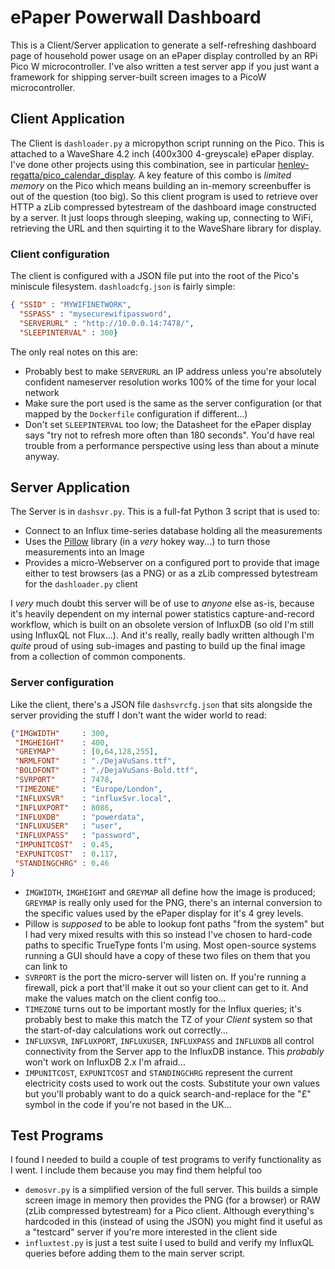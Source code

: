 # ePaper Powerwall Dashboard

This is a Client/Server application to generate a self-refreshing dashboard page of household power usage on an ePaper display controlled by an RPi Pico W microcontroller. I've also written a test server app if you just want a framework for shipping server-built screen images to a PicoW microcontroller.

## Client Application
The Client is `dashloader.py` a micropython script running on the Pico. This is attached to a WaveShare 4.2 inch (400x300 4-greyscale) ePaper display. I've done other projects using this combination, see in particular [henley-regatta/pico_calendar_display](https://github.com/henley-regatta/pico_calendar_display). A key feature of this combo is _limited memory_ on the Pico which means building an in-memory screenbuffer is out of the question (too big). So this client program is used to retrieve over HTTP a zLib compressed bytestream of the dashboard image constructed by a server. It just loops through sleeping, waking up, connecting to WiFi, retrieving the URL and then squirting it to the WaveShare library for display.

### Client configuration
The client is configured with a JSON file put into the root of the Pico's miniscule filesystem. `dashloadcfg.json` is fairly simple:

```json
{ "SSID" : "MYWIFINETWORK",
  "SSPASS" : "mysecurewifipassword",
  "SERVERURL" : "http://10.0.0.14:7478/",
  "SLEEPINTERVAL" : 300}
```
The only real notes on this are:
  - Probably best to make `SERVERURL` an IP address unless you're absolutely confident nameserver resolution works 100% of the time for your local network
  - Make sure the port used is the same as the server configuration (or that mapped by the `Dockerfile` configuration if different...)
  - Don't set `SLEEPINTERVAL` too low; the Datasheet for the ePaper display says "try not to refresh more often than 180 seconds". You'd have real trouble from a performance perspective using less than about a minute anyway. 

## Server Application
The Server is in `dashsvr.py`. This is a full-fat Python 3 script that is used to:
  - Connect to an Influx time-series database holding all the measurements
  - Uses the [Pillow](https://python-pillow.org/) library (in a _very_ hokey way...) to turn those measurements into an Image
  - Provides a micro-Webserver on a configured port to provide that image either to test browsers (as a PNG) or as a zLib compressed bytestream for the `dashloader.py` client 

I _very_ much doubt this server will be of use to _anyone_ else as-is, because it's heavily dependent on my internal power statistics capture-and-record workflow, which is built on an obsolete version of InfluxDB (so old I'm still using InfluxQL not Flux...). And it's really, really badly written although I'm _quite_ proud of using sub-images and pasting to build up the final image from a collection of common components. 

### Server configuration
Like the client, there's a JSON file `dashsvrcfg.json` that sits alongside the server providing the stuff I don't want the wider world to read:

```json
{"IMGWIDTH"     : 300,
 "IMGHEIGHT"    : 400,
 "GREYMAP"      : [0,64,128,255],
 "NRMLFONT"     : "./DejaVuSans.ttf",
 "BOLDFONT"     : "./DejaVuSans-Bold.ttf",
 "SVRPORT"      : 7478,
 "TIMEZONE"     : "Europe/London",
 "INFLUXSVR"    : "influxSvr.local",
 "INFLUXPORT"   : 8086,
 "INFLUXDB"     : "powerdata",
 "INFLUXUSER"   : "user",
 "INFLUXPASS"   : "password",
 "IMPUNITCOST"  : 0.45,
 "EXPUNITCOST"  : 0.117,
 "STANDINGCHRG" : 0.46
}
```
  
  - `IMGWIDTH`, `IMGHEIGHT` and `GREYMAP` all define how the image is produced; `GREYMAP` is really only used for the PNG, there's an internal conversion to the specific values used by the ePaper display for it's 4 grey levels. 
  - Pillow is _supposed_ to be able to lookup font paths "from the system" but I had very mixed results with this so instead I've chosen to hard-code paths to specific TrueType fonts I'm using. Most open-source systems running a GUI should have a copy of these two files on them that you can link to 
  - `SVRPORT` is the port the micro-server will listen on. If you're running a firewall, pick a port that'll make it out so your client can get to it. And make the values match on the client config too...
  - `TIMEZONE` turns out to be important mostly for the Influx queries; it's probably best to make this match the TZ of your _Client_ system so that the start-of-day calculations work out correctly...
  - `INFLUXSVR`, `INFLUXPORT`, `INFLUXUSER`, `INFLUXPASS` and `INFLUXDB` all control connectivity from the Server app to the InfluxDB instance. This _probably_ won't work on InfluxDB 2.x I'm afraid...
  - `IMPUNITCOST`, `EXPUNITCOST` and `STANDINGCHRG` represent the current electricity costs used to work out the costs. Substitute your own values but you'll probably want to do a quick search-and-replace for the "£" symbol in the code if you're not based in the UK...

## Test Programs
I found I needed to build a couple of test programs to verify functionality as I went. I include them because you may find them helpful too

  - `demosvr.py` is a simplified version of the full server. This builds a simple screen image in memory then provides the PNG (for a browser) or RAW (zLib compressed bytestream) for a Pico client. Although everything's hardcoded in this (instead of using the JSON) you might find it useful as a "testcard" server if you're more interested in the client side
  - `influxtest.py` is just a test suite I used to build and verify my InfluxQL queries before adding them to the main server script.